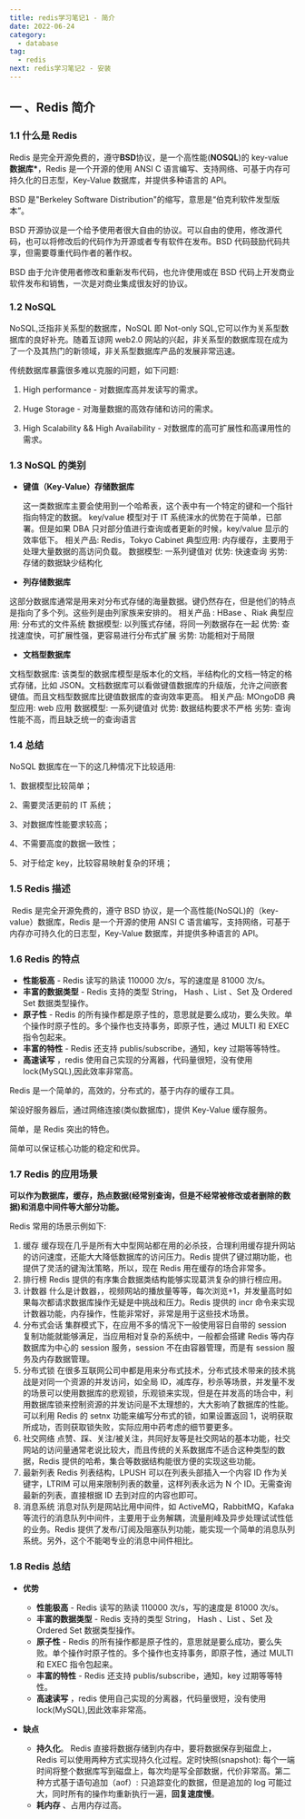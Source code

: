 ```yaml
---
title: redis学习笔记1 - 简介
date: 2022-06-24
category:
  - database
tag:
  - redis
next: redis学习笔记2 - 安装
---
```


## 一 、Redis 简介

### 1.1 什么是 Redis

Redis 是完全开源免费的，遵守**BSD**协议，是一个高性能(**NOSQL**)的 key-value**数据库\***，Redis 是一个开源的使用 ANSI C 语言编写、支持网络、可基于内存可持久化的日志型，Key-Value 数据库，并提供多种语言的 API。

BSD 是"Berkeley Software Distribution"的缩写，意思是“伯克利软件发型版本”。

BSD 开源协议是一个给予使用者很大自由的协议。可以自由的使用，修改源代码，也可以将修改后的代码作为开源或者专有软件在发布。BSD 代码鼓励代码共享，但需要尊重代码作者的著作权。

BSD 由于允许使用者修改和重新发布代码，也允许使用或在 BSD 代码上开发商业软件发布和销售，一次是对商业集成很友好的协议。

### 1.2 NoSQL

NoSQL,泛指非关系型的数据库，NoSQL 即 Not-only SQL,它可以作为关系型数据库的良好补充。随着互谅网 web2.0 网站的兴起，非关系型的数据库现在成为了一个及其热门的新领域，非关系型数据库产品的发展非常迅速。

传统数据库暴露很多难以克服的问题，如下问题:

1. High performance - 对数据库高并发读写的需求。

2. Huge Storage - 对海量数据的高效存储和访问的需求。

3. High Scalability && High Availability - 对数据库的高可扩展性和高课用性的需求。

### 1.3 NoSQL 的类别

- **键值（Key-Value）存储数据库**

  这一类数据库主要会使用到一个哈希表，这个表中有一个特定的键和一个指针指向特定的数据。
  key/value 模型对于 IT 系统涞水的优势在于简单，已部署。但是如果 DBA 只对部分值进行查询或者更新的时候，key/value 显示的效率低下。
  相关产品: Redis，Tokyo Cabinet
  典型应用: 内存缓存，主要用于处理大量数据的高访问负载。
  数据模型: 一系列键值对
  优势: 快速查询
  劣势: 存储的数据缺少结构化

- **列存储数据库**

这部分数据库通常是用来对分布式存储的海量数据。键仍然存在，但是他们的特点是指向了多个列。这些列是由列家族来安排的。
相关产品 : HBase 、Riak
典型应用: 分布式的文件系统
数据模型: 以列簇式存储，将同一列数据存在一起
优势: 查找速度快，可扩展性强，更容易进行分布式扩展
劣势: 功能相对于局限

- **文档型数据库**

文档型数据库: 该类型的数据库模型是版本化的文档，半结构化的文档一特定的格式存储，比如 JSON。文档数据库可以看做键值数据库的升级版，允许之间嵌套键值。而且文档型数据库比键值数据库的查询效率更高。
相关产品: MOngoDB
典型应用: web 应用
数据模型: 一系列键值对
优势: 数据结构要求不严格
劣势: 查询性能不高，而且缺乏统一的查询语言

### 1.4 总结

NoSQL 数据库在一下的这几种情况下比较适用:

1、数据模型比较简单；

2、需要灵活更前的 IT 系统；

3、对数据库性能要求较高；

4、不需要高度的数据一致性；

5、对于给定 key，比较容易映射复杂的环境；

### 1.5 Redis 描述

​ Redis 是完全开源免费的，遵守 BSD 协议，是一个高性能(NoSQL)的（key-value）数据库，Redis 是一个开源的使用 ANSI C 语言编写，支持网络，可基于内存亦可持久化的日志型，Key-Value 数据库，并提供多种语言的 API。

### 1.6 Redis 的特点

- **性能极高** - Redis 读写的熟读 110000 次/s，写的速度是 81000 次/s。
- **丰富的数据类型** - Redis 支持的类型 String， Hash 、List 、Set 及 Ordered Set 数据类型操作。
- **原子性** - Redis 的所有操作都是原子性的，意思就是要么成功，要么失败。单个操作时原子性的。多个操作也支持事务，即原子性，通过 MULTI 和 EXEC 指令包起来。
- **丰富的特性** - Redis 还支持 publis/subscribe，通知，key 过期等等特性。
- **高速读写** ，redis 使用自己实现的分离器，代码量很短，没有使用 lock(MySQL),因此效率非常高。

Redis 是一个简单的，高效的，分布式的，基于内存的缓存工具。

架设好服务器后，通过网络连接(类似数据库)，提供 Key-Value 缓存服务。

简单，是 Redis 突出的特色。

简单可以保证核心功能的稳定和优异。

### 1.7 Redis 的应用场景

**可以作为数据库，缓存，热点数据(经常别查询，但是不经常被修改或者删除的数据)和消息中间件等大部分功能。**

Redis 常用的场景示例如下:

1. 缓存
   缓存现在几乎是所有大中型网站都在用的必杀技，合理利用缓存提升网站的访问速度，还能大大降低数据库的访问压力。Redis 提供了键过期功能，也提供了灵活的键淘汰策略，所以，现在 Redis 用在缓存的场合非常多。
2. 排行榜
   Redis 提供的有序集合数据类结构能够实现葛洪复杂的排行榜应用。
3. 计数器
   什么是计数器，，视频网站的播放量等等，每次浏览+1，并发量高时如果每次都请求数据库操作无疑是中挑战和压力。Redis 提供的 incr 命令来实现计数器功能，内存操作，性能非常好，非常是用于这些技术场景。
4. 分布式会话
   集群模式下，在应用不多的情况下一般使用容日自带的 session 复制功能就能够满足，当应用相对复杂的系统中，一般都会搭建 Redis 等内存数据库为中心的 session 服务，session 不在由容器管理，而是有 session 服务及内存数据管理。
5. 分布式锁
   在很多互联网公司中都是用来分布式技术，分布式技术带来的技术挑战是对同一个资源的并发访问，如全局 ID，减库存，秒杀等场景，并发量不发的场景可以使用数据库的悲观锁，乐观锁来实现，但是在并发高的场合中，利用数据库锁来控制资源的并发访问是不太理想的，大大影响了数据库的性能。可以利用 Redis 的 setnx 功能来编写分布式的锁，如果设置返回 1，说明获取所成功，否则获取锁失败，实际应用中药考虑的细节要更多。
6. 社交网络
   点赞、踩、关注/被关注，共同好友等是社交网站的基本功能，社交网站的访问量通常老说比较大，而且传统的关系数据库不适合这种类型的数据，Redis 提供的哈希，集合等数据结构能很方便的实现这些功能。
7. 最新列表
   Redis 列表结构，LPUSH 可以在列表头部插入一个内容 ID 作为关键字，LTRIM 可以用来限制列表的数量，这样列表永远为 N 个 ID。无需查询最新的列表，直接根据 ID 去到对应的内容也即可。
8. 消息系统
   消息对队列是网站比用中间件，如 ActiveMQ，RabbitMQ，Kafaka 等流行的消息队列中间件，主要用于业务解耦，流量削峰及异步处理试试性低的业务。Redis 提供了发布/订阅及阻塞队列功能，能实现一个简单的消息队列系统。另外，这个不能喝专业的消息中间件相比。

### 1.8 Redis 总结

- **优势**

  - **性能极高** - Redis 读写的熟读 110000 次/s，写的速度是 81000 次/s。
  - **丰富的数据类型** - Redis 支持的类型 String， Hash 、List 、Set 及 Ordered Set 数据类型操作。
  - **原子性** - Redis 的所有操作都是原子性的，意思就是要么成功，要么失败。单个操作时原子性的。多个操作也支持事务，即原子性，通过 MULTI 和 EXEC 指令包起来。
  - **丰富的特性** - Redis 还支持 publis/subscribe，通知，key 过期等等特性。
  - **高速读写** ，redis 使用自己实现的分离器，代码量很短，没有使用 lock(MySQL),因此效率非常高。

- **缺点**

  - **持久化**。 Redis 直接将数据存储到内存中，要将数据保存到磁盘上，Redis 可以使用两种方式实现持久化过程。定时快照(snapshot): 每个一端时间将整个数据库写到磁盘上，每次均是写全部数据，代价非常高。第二种方式基于语句追加（aof）: 只追踪变化的数据，但是追加的 log 可能过大，同时所有的操作均重新执行一遍，**回复速度慢**。
  - **耗内存** 、占用内存过高。
